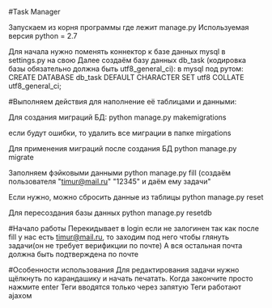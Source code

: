 #Task Manager

Запускаем из корня программы где лежит manage.py
Используемая версия python = 2.7

Для начала нужно поменять коннектор к базе данных mysql в settings.py на свою
Далее создаём базу данных db_task (кодировка базы обязательно должна быть utf8_general_ci):
в mysql под рутом:
CREATE DATABASE db_task DEFAULT CHARACTER SET utf8 COLLATE utf8_general_ci;

#Выполняем действия для наполнение её таблицами и данными:

Для создания миграций БД:
python manage.py makemigrations

eсли будут ошибки, то удалить все миграции в папке mirgations

Для применения миграций после создания БД
python manage.py migrate

Заполняем фэйковыми данными
python manage.py fill       (создаём пользователя "timur@mail.ru" "12345" и даём ему задачи"

Если нужно, можно сбросить данные из таблицы
python manage.py reset

Для пересоздания базы данных
python manage.py resetdb

#Начало работы
Перекидывает в login если не залогинен
так как после fill у нас есть timur@mail.ru, то заходим под него чтобы глянуть задачи(он не требует верификции по почте)
А вся остальная почта должна быть подтверждена по почте

#Особенности использования
Для редактирования задачи нужно щёлкнуть по карандашику и начать печатать. Когда закончите просто нажмите enter
Теги вводятся только через запятую
Теги работают ajaxом




